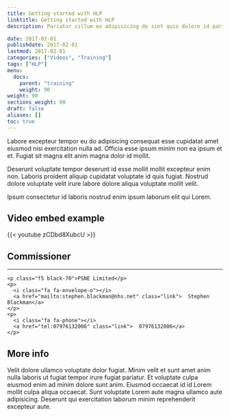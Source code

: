```yaml
---
title: Getting started with HLP
linktitle: Getting started with HLP
description: Pariatur cillum ex adipisicing do sint quis dolore id pariatur sit aliqua est.

date: 2017-02-01
publishdate: 2017-02-01
lastmod: 2017-02-01
categories: ["Videos", "Training"]
tags: ["HLP"]
menu:
  docs:
    parent: "training"
    weight: 90
weight: 90
sections_weight: 90
draft: false
aliases: []
toc: true
---
```


Labore excepteur tempor eu do adipisicing consequat esse cupidatat amet eiusmod nisi exercitation nulla ad. Officia esse ipsum minim non ea ipsum et et. Fugiat sit magna elit anim magna dolor id mollit.

Deserunt voluptate tempor deserunt id esse mollit mollit excepteur enim non. Laboris proident aliquip cupidatat voluptate id quis fugiat. Nostrud dolore voluptate velit irure labore dolore aliqua voluptate mollit velit.

Ipsum consectetur id laboris nostrud enim ipsum laborum elit qui Lorem.

## Video embed example

{{< youtube zCDbd8XubcU >}}

<article class="mw5 center bg-white br3 pa3 pa4-ns mv3 ba b--black-10">
  <div class="tc">
    <h1 class="f4">Commissioner</h1>
    <hr class="mw3 bb bw1 b--black-10">
  
    <p class="f5 black-70">PSNE Limited</p>
    <p>
      <i class="fa fa-envelope-o"></i>
      <a href="mailto:stephen.blackman@nhs.net" class="link">  Stephen Blackman</a>
    </p>
    <p>
      <i class="fa fa-phone"></i>
      <a href="tel:07976132006" class="link">  07976132006</a>
    </p>
  </div>
</article>

## More info

Velit dolore ullamco voluptate dolor fugiat. Minim velit et sunt amet anim nulla laboris ut fugiat tempor irure fugiat pariatur. Et voluptate culpa eiusmod enim ad minim dolore sunt anim. Eiusmod occaecat id id Lorem mollit culpa aliqua occaecat. Sunt voluptate Lorem aute magna ullamco aute adipisicing. Deserunt qui exercitation laborum minim reprehenderit excepteur aute.
